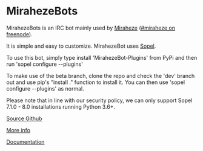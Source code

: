 # MirahezeBots

MirahezeBots is an IRC bot mainly used by [Miraheze](https://meta.miraheze.org)
([#miraheze on freenode](http://webchat.freenode.net/?channels=miraheze)).

It is simple and easy to customize.
MirahezeBot uses [Sopel](https://sopel.chat).

To use this bot, simply type install 'MirahezeBot-Plugins' from PyPi and then run 'sopel configure --plugins'

To make use of the beta branch, clone the repo and check the 'dev' branch out and use pip's "install ." function to install it. You can then use 'sopel configure --plugins' as normal.

Please note that in line with our security policy, we can only support Sopel 7.1.0 - 8.0 installations running Python 3.6+.

[Source Github](http://github.com/sopel-irc/sopel)

[More info](https://bots.miraheze.wiki)

[Documentation](https://bots.miraheze.wiki/documentation.html)
